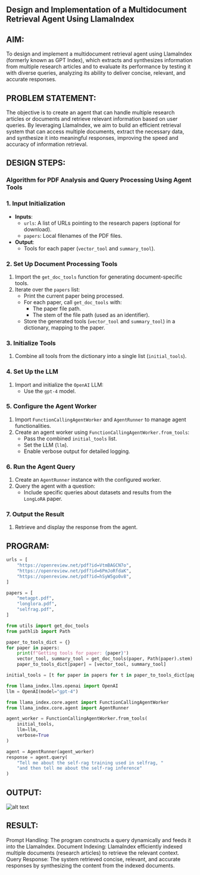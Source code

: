 ## Design and Implementation of a Multidocument Retrieval Agent Using LlamaIndex
## AIM:
To design and implement a multidocument retrieval agent using LlamaIndex (formerly known as GPT Index), which extracts and synthesizes information from multiple research articles and to evaluate its performance by testing it with diverse queries, analyzing its ability to deliver concise, relevant, and accurate responses.

## PROBLEM STATEMENT:
The objective is to create an agent that can handle multiple research articles or documents and retrieve relevant information based on user queries. By leveraging LlamaIndex, we aim to build an efficient retrieval system that can access multiple documents, extract the necessary data, and synthesize it into meaningful responses, improving the speed and accuracy of information retrieval.

## DESIGN STEPS:
### **Algorithm for PDF Analysis and Query Processing Using Agent Tools**
### **1. Input Initialization**
- **Inputs**:
  - `urls`: A list of URLs pointing to the research papers (optional for download).
  - `papers`: Local filenames of the PDF files.
- **Output**:
  - Tools for each paper (`vector_tool` and `summary_tool`).

### **2. Set Up Document Processing Tools**
1. Import the `get_doc_tools` function for generating document-specific tools.
2. Iterate over the `papers` list:
   - Print the current paper being processed.
   - For each paper, call `get_doc_tools` with:
     - The paper file path.
     - The stem of the file path (used as an identifier).
   - Store the generated tools (`vector_tool` and `summary_tool`) in a dictionary, mapping to the paper.

### **3. Initialize Tools**
1. Combine all tools from the dictionary into a single list (`initial_tools`).

### **4. Set Up the LLM**
1. Import and initialize the `OpenAI` LLM:
   - Use the `gpt-4` model.

### **5. Configure the Agent Worker**
1. Import `FunctionCallingAgentWorker` and `AgentRunner` to manage agent functionalities.
2. Create an agent worker using `FunctionCallingAgentWorker.from_tools`:
   - Pass the combined `initial_tools` list.
   - Set the LLM (`llm`).
   - Enable verbose output for detailed logging.

### **6. Run the Agent Query**
1. Create an `AgentRunner` instance with the configured worker.
2. Query the agent with a question:
   - Include specific queries about datasets and results from the `LongLoRA` paper.

### **7. Output the Result**
1. Retrieve and display the response from the agent.

## PROGRAM:
```python
urls = [
    "https://openreview.net/pdf?id=VtmBAGCN7o",
    "https://openreview.net/pdf?id=6PmJoRfdaK",
    "https://openreview.net/pdf?id=hSyW5go0v8",
]

papers = [
    "metagpt.pdf",
    "longlora.pdf",
    "selfrag.pdf",
]

from utils import get_doc_tools
from pathlib import Path

paper_to_tools_dict = {}
for paper in papers:
    print(f"Getting tools for paper: {paper}")
    vector_tool, summary_tool = get_doc_tools(paper, Path(paper).stem)
    paper_to_tools_dict[paper] = [vector_tool, summary_tool]

initial_tools = [t for paper in papers for t in paper_to_tools_dict[paper]]

from llama_index.llms.openai import OpenAI
llm = OpenAI(model="gpt-4")

from llama_index.core.agent import FunctionCallingAgentWorker
from llama_index.core.agent import AgentRunner

agent_worker = FunctionCallingAgentWorker.from_tools(
    initial_tools, 
    llm=llm, 
    verbose=True
)

agent = AgentRunner(agent_worker)
response = agent.query(
    "Tell me about the self-rag training used in selfrag, "
    "and then tell me about the self-rag inference"
)
```

## OUTPUT:
![alt text](img.png)

## RESULT:
Prompt Handling: The program constructs a query dynamically and feeds it into the LlamaIndex.
Document Indexing: LlamaIndex efficiently indexed multiple documents (research articles) to retrieve the relevant context.
Query Response: The system retrieved concise, relevant, and accurate responses by synthesizing the content from the indexed documents.
